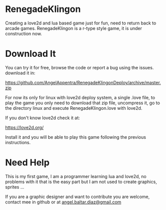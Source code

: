 RenegadeKlingon
===============

Creating a love2d and lua based game just for fun, need to return back to arcade games. RenegadeKlingon is a r-type style game,
it is under construction now.

Download It
===========

You can try it for free, browse the code or report a bug using the issues. download it in:

https://github.com/AngelAppentra/RenegadeKlingonDeploy/archive/master.zip

For now its only for linux with love2d deploy system, a single .love file, to play the game you only need to download that zip file, uncompress it,
go to the directory linux and execute RenegadeKlingon.love with love2d.

If you don't know love2d check it at:

https://love2d.org/

Install it and you will be able to play this game following the previous instructions.
    


Need Help
==========

This is my first game, I am a programmer learning lua and love2d, no problems with it that is the easy part but I am not used to create graphics,
sprites ...

If you are a graphic designer and want to contribute you are welcome, contact mee in github or at angel.baltar.diaz@gmail.com
